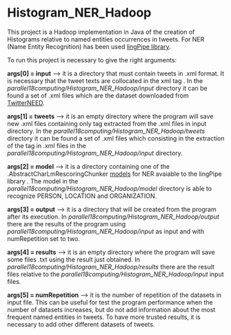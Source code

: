 # Histogram_NER_Hadoop

This project is a Hadoop implementation in Java of the creation of Histograms relative to named entities occurrences in tweets. For NER (Name Entity Recognition) has been used [lingPipe library](http://alias-i.com/lingpipe/demos/tutorial/read-me.html).

To run this project is necessary to give the right arguments:

**args[0] = input** --> it is a directory that must contain tweets in .xml format. It is necessary that the tweet texts are collocated in the xml tag <TweetText>. In the *parallel18computing/Histogram_NER_Hadoop/input* directory it can be found a set of .xml files which are the dataset downloaded from [TwitterNEED](https://github.com/badiehm/TwitterNEED).

**args[1] = tweets** --> it is an empty directory where the program will save new .xml files containing only <TweetText> tag extracted from  the .xml files in input directory. In the _parallel18computing/Histogram_NER_Hadoop/tweets_ directory it can be found a set of .xml files which consisting in the extraction of the <TweetText> tag in .xml files in the *parallel18computing/Histogram_NER_Hadoop/input* directory.

**args[2] = model** --> it is a directory containing one of the .AbstractCharLmRescoringChunker [models](http://alias-i.com/lingpipe/web/models.html) for NER avaiable to the lingPipe library . The model in the _parallel18computing/Histogram_NER_Hadoop/model_ directory is able to recognize PERSON, LOCATION and ORGANIZATION.

**args[3] = output** --> it is a directory that will be created from the program after its execution. In _parallel18computing/Histogram_NER_Hadoop/output_ there are the results of the program using _parallel18computing/Histogram_NER_Hadoop/input_ as input and with numRepetition set to two.

**args[4] = results** --> it is an empty directory where the program will save some files .txt using the result just obtained. In _parallel18computing/Histogram_NER_Hadoop/results_ there are the result files relative to the _parallel18computing/Histogram_NER_Hadoop/input_ input files. 

**args[5] = numRepetition** --> it is the number of repetition of the datasets in input file. This can be useful for test the program performance when the number of datasets increases, but do not add information about the most frequent named entities in tweets. To have more trusted results, it is necessary to add other different datasets of tweets.
